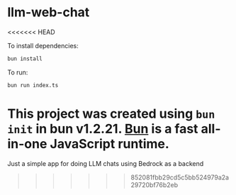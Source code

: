 # llm-web-chat
<<<<<<< HEAD

To install dependencies:

```bash
bun install
```

To run:

```bash
bun run index.ts
```

This project was created using `bun init` in bun v1.2.21. [Bun](https://bun.com) is a fast all-in-one JavaScript runtime.
=======
Just a simple app for doing LLM chats using Bedrock as a backend
>>>>>>> 852081fbb29cd5c5bb524979a2a29720bf76b2eb
